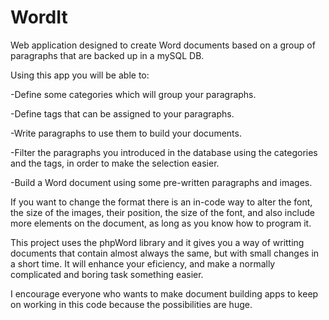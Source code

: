 # WordIt
Web application designed to create Word documents based on a group of paragraphs that are backed up in a mySQL DB.

Using this app you will be able to:

-Define some categories which will group your paragraphs.

-Define tags that can be assigned to your paragraphs.

-Write paragraphs to use them to build your documents.

-Filter the paragraphs you introduced in the database using the categories and the tags, in order to make the selection easier.

-Build a Word document using some pre-written paragraphs and images.

If you want to change the format there is an in-code way to alter the font, the size of the images, their position, the size of the font, and also include more elements on the document, as long as you know how to program it.

This project uses the phpWord library and it gives you a way of writting documents that contain almost always the same, but with small changes in a short time. It will enhance your eficiency, and make a normally complicated and boring task something easier.

I encourage everyone who wants to make document building apps to keep on working in this code because the possibilities are huge.
